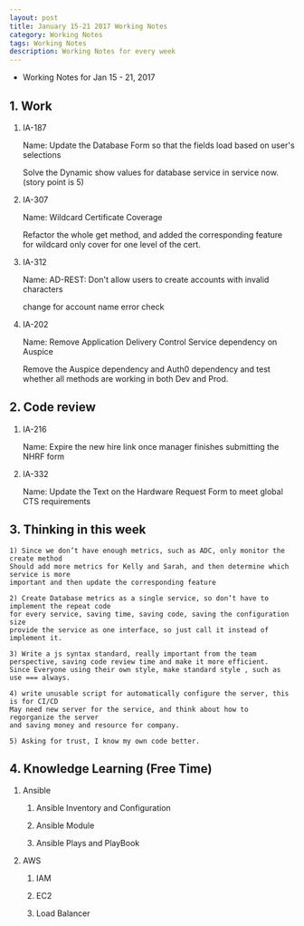 ```yaml
---
layout: post
title: January 15-21 2017 Working Notes
category: Working Notes
tags: Working Notes
description: Working Notes for every week
---
```


- Working Notes for Jan 15 - 21, 2017

## 1. Work
1) IA-187

	Name: Update the Database Form so that the fields load based on user's selections

	Solve the Dynamic show values for database service in service now.(story point is 5)

2) IA-307

	Name: Wildcard Certificate Coverage

	Refactor the whole get method, and added the corresponding feature for wildcard only cover for one level of the cert.

3) IA-312

	Name: AD-REST: Don't allow users to create accounts with invalid characters

	change for account name error check

4) IA-202 

	Name: Remove Application Delivery Control Service dependency on Auspice

	Remove the Auspice dependency and Auth0 dependency and test whether all methods are working in both Dev and Prod.


## 2. Code review

1) IA-216

	Name: Expire the new hire link once manager finishes submitting the NHRF form

2) IA-332

	Name: Update the Text on the Hardware Request Form to meet global CTS requirements 

## 3. Thinking in this week

	1) Since we don’t have enough metrics, such as ADC, only monitor the create method
	Should add more metrics for Kelly and Sarah, and then determine which service is more 
	important and then update the corresponding feature

	2) Create Database metrics as a single service, so don’t have to implement the repeat code 
	for every service, saving time, saving code, saving the configuration size
	provide the service as one interface, so just call it instead of implement it.

	3) Write a js syntax standard, really important from the team perspective, saving code review time and make it more efficient.
	Since Everyone using their own style, make standard style , such as use === always.

	4) write unusable script for automatically configure the server, this is for CI/CD
	May need new server for the service, and think about how to regorganize the server
	and saving money and resource for company.

	5) Asking for trust, I know my own code better.

## 4. Knowledge Learning (Free Time)

1) Ansible

	1. Ansible Inventory and Configuration

	2. Ansible Module

	3. Ansible Plays and PlayBook

2) AWS

	1. IAM

	2. EC2

	3. Load Balancer
